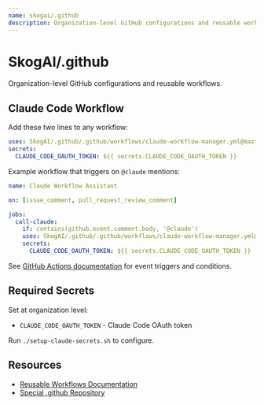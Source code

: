 ```yaml
---
name: skogai/.github
description: Organization-level GitHub configurations and reusable workflows.
---
```


# SkogAI/.github

Organization-level GitHub configurations and reusable workflows.

## Claude Code Workflow

Add these two lines to any workflow:

```yaml
uses: SkogAI/.github/.github/workflows/claude-workflow-manager.yml@master
secrets:
  CLAUDE_CODE_OAUTH_TOKEN: ${{ secrets.CLAUDE_CODE_OAUTH_TOKEN }}
```

Example workflow that triggers on `@claude` mentions:

```yaml
name: Claude Workflow Assistant

on: [issue_comment, pull_request_review_comment]

jobs:
  call-claude:
    if: contains(github.event.comment.body, '@claude')
    uses: SkogAI/.github/.github/workflows/claude-workflow-manager.yml@master
    secrets:
      CLAUDE_CODE_OAUTH_TOKEN: ${{ secrets.CLAUDE_CODE_OAUTH_TOKEN }}
```

See [GitHub Actions documentation](https://docs.github.com/en/actions/using-workflows/events-that-trigger-workflows) for event triggers and conditions.

## Required Secrets

Set at organization level:

- `CLAUDE_CODE_OAUTH_TOKEN` - Claude Code OAuth token

Run `./setup-claude-secrets.sh` to configure.

## Resources

- [Reusable Workflows Documentation](https://docs.github.com/en/actions/using-workflows/reusing-workflows)
- [Special .github Repository](https://docs.github.com/en/organizations/collaborating-with-groups-in-organizations/customizing-your-organizations-profile)
